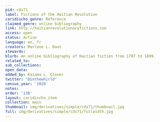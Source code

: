 ```yaml
---
pid: cds71
label: Fictions of the Haitian Revolution
caridischo_genre: Reference
claimed_genre: online bibliography
link: http://haitianrevolutionaryfictions.com
access: open
status: Active
language: en, fr
creators: Marlene L. Daut
stewards:
blurb: An online bibliography of Haitian fiction from 1787 to 1899.
related_to:
sub_collections:
open_data:
added_by: Kaiama L. Glover
twitter: "@inthewhirld"
census_year: '2020'
notes:
order: '138'
layout: caridischo_item
collection: main
thumbnail: img/derivatives/simple/cds71/thumbnail.jpg
full: img/derivatives/simple/cds71/fullwidth.jpg
---
```

